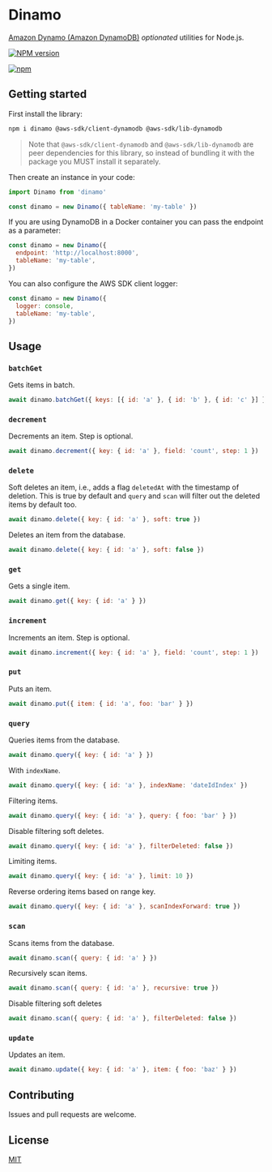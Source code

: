 # Dinamo

[Amazon Dynamo (Amazon DynamoDB)](https://aws.amazon.com/dynamodb/) _optionated_ utilities for Node.js.

[![NPM version](https://badge.fury.io/js/dinamo.svg)](http://badge.fury.io/js/dinamo)

[![npm](https://nodei.co/npm/dinamo.png)](https://www.npmjs.com/package/dinamo)

## Getting started

First install the library:

```sh
npm i dinamo @aws-sdk/client-dynamodb @aws-sdk/lib-dynamodb
```

> Note that `@aws-sdk/client-dynamodb` and `@aws-sdk/lib-dynamodb` are peer dependencies for this library, so instead of bundling it with the package you MUST install it separately.

Then create an instance in your code:

```js
import Dinamo from 'dinamo'

const dinamo = new Dinamo({ tableName: 'my-table' })
```

If you are using DynamoDB in a Docker container you can pass the endpoint as a parameter:

```js
const dinamo = new Dinamo({
  endpoint: 'http://localhost:8000',
  tableName: 'my-table',
})
```

You can also configure the AWS SDK client logger:

```js
const dinamo = new Dinamo({
  logger: console,
  tableName: 'my-table',
})
```

## Usage

### `batchGet`

Gets items in batch.

```js
await dinamo.batchGet({ keys: [{ id: 'a' }, { id: 'b' }, { id: 'c' }] })
```

### `decrement`

Decrements an item. Step is optional.

```js
await dinamo.decrement({ key: { id: 'a' }, field: 'count', step: 1 })
```

### `delete`

Soft deletes an item, i.e., adds a flag `deletedAt` with the timestamp of deletion. This is true by default and `query` and `scan` will filter out the deleted items by default too.

```js
await dinamo.delete({ key: { id: 'a' }, soft: true })
```

Deletes an item from the database.

```js
await dinamo.delete({ key: { id: 'a' }, soft: false })
```

### `get`

Gets a single item.

```js
await dinamo.get({ key: { id: 'a' } })
```

### `increment`

Increments an item. Step is optional.

```js
await dinamo.increment({ key: { id: 'a' }, field: 'count', step: 1 })
```

### `put`

Puts an item.

```js
await dinamo.put({ item: { id: 'a', foo: 'bar' } })
```

### `query`

Queries items from the database.

```js
await dinamo.query({ key: { id: 'a' } })
```

With `indexName`.

```js
await dinamo.query({ key: { id: 'a' }, indexName: 'dateIdIndex' })
```

Filtering items.

```js
await dinamo.query({ key: { id: 'a' }, query: { foo: 'bar' } })
```

Disable filtering soft deletes.

```js
await dinamo.query({ key: { id: 'a' }, filterDeleted: false })
```

Limiting items.

```js
await dinamo.query({ key: { id: 'a' }, limit: 10 })
```

Reverse ordering items based on range key.

```js
await dinamo.query({ key: { id: 'a' }, scanIndexForward: true })
```

### `scan`

Scans items from the database.

```js
await dinamo.scan({ query: { id: 'a' } })
```

Recursively scan items.

```js
await dinamo.scan({ query: { id: 'a' }, recursive: true })
```

Disable filtering soft deletes

```js
await dinamo.scan({ query: { id: 'a' }, filterDeleted: false })
```

### `update`

Updates an item.

```js
await dinamo.update({ key: { id: 'a' }, item: { foo: 'baz' } })
```

## Contributing

Issues and pull requests are welcome.

## License

[MIT](https://github.com/rfoell/dinamo/blob/main/LICENSE)
